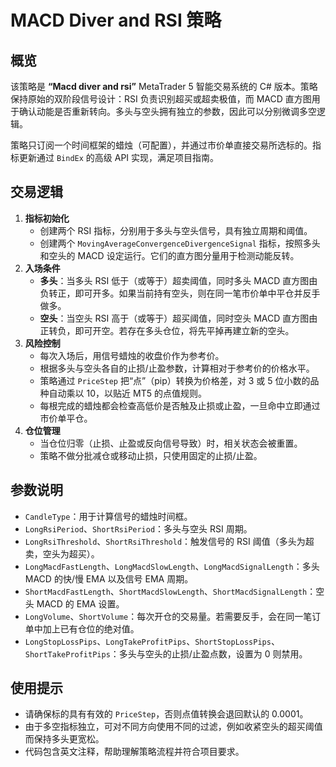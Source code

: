 # MACD Diver and RSI 策略

## 概览

该策略是 **“Macd diver and rsi”** MetaTrader 5 智能交易系统的 C# 版本。策略保持原始的双阶段信号设计：RSI 负责识别超买或超卖极值，而 MACD 直方图用于确认动能是否重新转向。多头与空头拥有独立的参数，因此可以分别微调多空逻辑。

策略只订阅一个时间框架的蜡烛（可配置），并通过市价单直接交易所选标的。指标更新通过 `BindEx` 的高级 API 实现，满足项目指南。

## 交易逻辑

1. **指标初始化**
   - 创建两个 RSI 指标，分别用于多头与空头信号，具有独立周期和阈值。
   - 创建两个 `MovingAverageConvergenceDivergenceSignal` 指标，按照多头和空头的 MACD 设定运行。它们的直方图分量用于检测动能反转。
2. **入场条件**
   - **多头**：当多头 RSI 低于（或等于）超卖阈值，同时多头 MACD 直方图由负转正，即可开多。如果当前持有空头，则在同一笔市价单中平仓并反手做多。
   - **空头**：当空头 RSI 高于（或等于）超买阈值，同时空头 MACD 直方图由正转负，即可开空。若存在多头仓位，将先平掉再建立新的空头。
3. **风险控制**
   - 每次入场后，用信号蜡烛的收盘价作为参考价。
   - 根据多头与空头各自的止损/止盈参数，计算相对于参考价的价格水平。
   - 策略通过 `PriceStep` 把“点”（pip）转换为价格差，对 3 或 5 位小数的品种自动乘以 10，以贴近 MT5 的点值规则。
   - 每根完成的蜡烛都会检查高低价是否触及止损或止盈，一旦命中立即通过市价单平仓。
4. **仓位管理**
   - 当仓位归零（止损、止盈或反向信号导致）时，相关状态会被重置。
   - 策略不做分批减仓或移动止损，只使用固定的止损/止盈。

## 参数说明

- `CandleType`：用于计算信号的蜡烛时间框。
- `LongRsiPeriod`、`ShortRsiPeriod`：多头与空头 RSI 周期。
- `LongRsiThreshold`、`ShortRsiThreshold`：触发信号的 RSI 阈值（多头为超卖，空头为超买）。
- `LongMacdFastLength`、`LongMacdSlowLength`、`LongMacdSignalLength`：多头 MACD 的快/慢 EMA 以及信号 EMA 周期。
- `ShortMacdFastLength`、`ShortMacdSlowLength`、`ShortMacdSignalLength`：空头 MACD 的 EMA 设置。
- `LongVolume`、`ShortVolume`：每次开仓的交易量。若需要反手，会在同一笔订单中加上已有仓位的绝对值。
- `LongStopLossPips`、`LongTakeProfitPips`、`ShortStopLossPips`、`ShortTakeProfitPips`：多头与空头的止损/止盈点数，设置为 0 则禁用。

## 使用提示

- 请确保标的具有有效的 `PriceStep`，否则点值转换会退回默认的 0.0001。
- 由于多空指标独立，可对不同方向使用不同的过滤，例如收紧空头的超买阈值而保持多头更宽松。
- 代码包含英文注释，帮助理解策略流程并符合项目要求。
